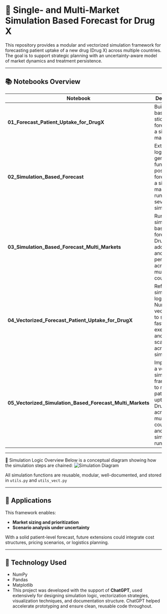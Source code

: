 # 🧪 Single- and Multi-Market Simulation Based Forecast for Drug X

This repository provides a modular and vectorized simulation framework for forecasting patient uptake of a new drug (Drug X) across multiple countries. The goal is to support strategic planning with an uncertainty-aware model of market dynamics and treatment persistence.

---

## 📚 Notebooks Overview

| Notebook | Description |
|----------|-------------|
| **01_Forecast_Patient_Uptake_for_DrugX** | Builds a basic stichastic forecast for a single market. |
| **02_Simulation_Based_Forecast** | Extends the logic to generate a funnel of possible forecasts for a single market by running several simulations. |
| **03_Simulation_Based_Forecast_Multi_Markets** | Runs simulation-based forecasts for Drug X adoption and persistence across multiple countries.. |
| **04_Vectorized_Forecast_Patient_Uptake_for_DrugX** | Refactors simulation logic using NumPy vectorization to support faster execution and scalability across simulations. |
| **05_Vectorized_Simulation_Based_Forecast_Multi_Markets** | Implements a vectorized simulation framework to model patient uptake of Drug X across multiple countries and simulation runs. |

---

🧬 Simulation Logic Overview
Below is a conceptual diagram showing how the simulation steps are chained:
![Simulation Diagram](../images/DGP_diagram.jpg)

All simulation functions are reusable, modular, well-documented, and stored in `utils.py` and `utils_vect.py`

---

## 🎯 Applications

This framework enables:
- **Market sizing and prioritization**
- **Scenario analysis under uncertainty**

With a solid patient-level forecast, future extensions could integrate cost structures, pricing scenarios, or logistics planning.

---

## 🤖 Technology Used
- NumPy
- Pandas
- Matplotlib
- This project was developed with the support of **ChatGPT**, used extensively for designing simulation logic, vectorization strategies, visualization techniques, and documentation structure. ChatGPT helped accelerate prototyping and ensure clean, reusable code throughout.



